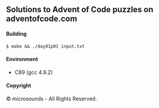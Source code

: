 ## Solutions to Advent of Code puzzles on adventofcode.com

#### Building
```
$ make && ./day01p01 input.txt
```

#### Environment
* C89 (gcc 4.9.2)

#### Copyright
© microsounds - All Rights Reserved.

